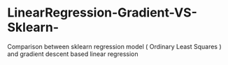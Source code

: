 # LinearRegression-Gradient-VS-Sklearn-
Comparison between sklearn regression model ( Ordinary Least Squares ) and gradient descent based linear regression
